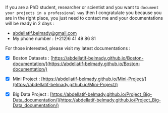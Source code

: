 If you are a PhD student, researcher or scientist and you want to `document your projects in a professional way` then I congratulate you because you are in the right place, you just need to contact me and your documentations will be ready in 2 days :

- [abdellatif.belmady@gmail.com](abdellatif.belmady@gmail.com)
- My phone number : (+212)6 41 49 86 81

For those interested, please visit my latest documentations :

- [x] Boston Datasets : [https://abdellatif-belmady.github.io/Boston-documentation/](https://abdellatif-belmady.github.io/Boston-documentation/)

- [x] Mini Project : [https://abdellatif-belmady.github.io/Mini-Project/](https://abdellatif-belmady.github.io/Mini-Project/)

- [x] Big Data Project : [https://abdellatif-belmady.github.io/Project_Big-Data_documentation/](https://abdellatif-belmady.github.io/Project_Big-Data_documentation/)